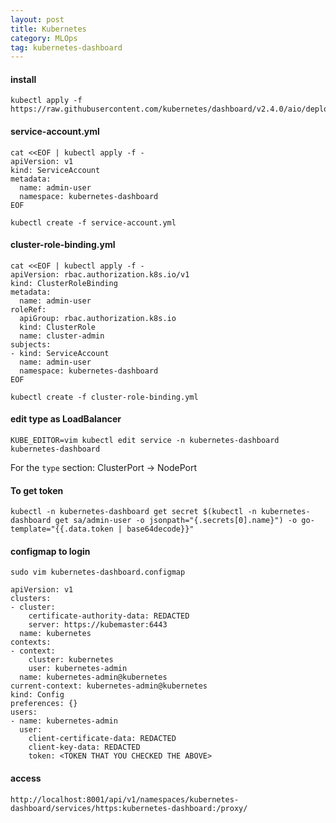 ```yaml
---
layout: post
title: Kubernetes
category: MLOps
tag: kubernetes-dashboard
---
```


#### install 
```
kubectl apply -f https://raw.githubusercontent.com/kubernetes/dashboard/v2.4.0/aio/deploy/recommended.yaml
```

#### service-account.yml
```
cat <<EOF | kubectl apply -f -
apiVersion: v1
kind: ServiceAccount
metadata:
  name: admin-user
  namespace: kubernetes-dashboard
EOF
```
```
kubectl create -f service-account.yml
```

#### cluster-role-binding.yml
```
cat <<EOF | kubectl apply -f -
apiVersion: rbac.authorization.k8s.io/v1
kind: ClusterRoleBinding
metadata:
  name: admin-user
roleRef:
  apiGroup: rbac.authorization.k8s.io
  kind: ClusterRole
  name: cluster-admin
subjects:
- kind: ServiceAccount
  name: admin-user
  namespace: kubernetes-dashboard
EOF
```
```
kubectl create -f cluster-role-binding.yml
```
#### edit type as LoadBalancer
```
KUBE_EDITOR=vim kubectl edit service -n kubernetes-dashboard kubernetes-dashboard
```
For the `type` section: ClusterPort -> NodePort

#### To get token
```
kubectl -n kubernetes-dashboard get secret $(kubectl -n kubernetes-dashboard get sa/admin-user -o jsonpath="{.secrets[0].name}") -o go-template="{{.data.token | base64decode}}"
```

#### configmap to login
```
sudo vim kubernetes-dashboard.configmap
```
```
apiVersion: v1
clusters:
- cluster:
    certificate-authority-data: REDACTED
    server: https://kubemaster:6443
  name: kubernetes
contexts:
- context:
    cluster: kubernetes
    user: kubernetes-admin
  name: kubernetes-admin@kubernetes
current-context: kubernetes-admin@kubernetes
kind: Config
preferences: {}
users:
- name: kubernetes-admin
  user:
    client-certificate-data: REDACTED
    client-key-data: REDACTED
    token: <TOKEN THAT YOU CHECKED THE ABOVE>
```

#### access
```
http://localhost:8001/api/v1/namespaces/kubernetes-dashboard/services/https:kubernetes-dashboard:/proxy/
```


